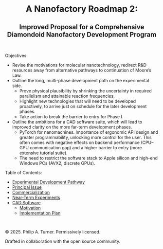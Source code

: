<div align="center">

# A Nanofactory Roadmap 2:

## Improved Proposal for a Comprehensive Diamondoid Nanofactory Development Program

</div>

<br>

Objectives:
- Revise the motivations for molecular nanotechnology, redirect R&D resources away from alternative pathways to continuation of Moore’s Law.
- Outline the long, multi-phase development path on the experimental side.
  - Prove physical plausibility by shrinking the uncertainty in required parallelism and attainable reaction frequencies.
  - Highlight new technologies that will need to be developed proactively, to arrive just on schedule for the later development phases.
  - Take action to break the barrier to entry for Phase I.
- Outline the ambitions for a CAD software suite, which will lead to improved clarity on the more far-term development phases.
  - PyTorch for nanomachines. Importance of ergonomic API design and greater programmability, unlocking more control for the user. This often comes with negative effects on backend performance (CPU&ndash;GPU communication gap) and a higher barrier to entry (more extensive tutorial suite).
  - The need to restrict the software stack to Apple silicon and high-end Windows PCs (AVX2, discrete GPUs).

Table of Contents:
- [Experimental Development Pathway](./Documentation/Experimental%20Development%20Pathway.md)
- [Principal Issue](./Documentation/Principal%20Issue.md)
- [Commercialization](./Documentation/Commercialization.md)
- [Near-Term Experiments](./Documentation/Near-Term%20Experiments.md)
- [CAD Software](./Documentation/CAD%20Software)
  - [Motivation](./Documentation/CAD%20Software/Motivation.md)
  - [Implementation Plan](./Documentation/CAD%20Software/Implementation%20Plan.md)

<br>

© 2025. Philip A. Turner. Permissively licensed.

Drafted in collaboration with the open source community.